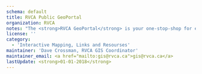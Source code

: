 ```yaml
---
schema: default
title: RVCA Public GeoPortal
organization: RVCA
notes: "The <strong>RVCA GeoPortal</strong> is your one-stop-shop for everything RVCA GIS.\r\nThe RVCA GeoPortal has multiple tools & themes to help you find data and locations. The tools include Address, Lot/Con, Water Feature search tools and the themes include Source Protection, Generic Regulations, Stream Gauges, Conservation Areas and Elevation."
license: ''
category:
  - 'Interactive Mapping, Links and Resourses'
maintainer: 'Dave Crossman, RVCA GIS Coordinator'
maintainer_email: <a href="mailto:gis@rvca.ca">gis@rvca.ca</a>
lastUpdate: <strong>01-01-2018</strong>
---
```

